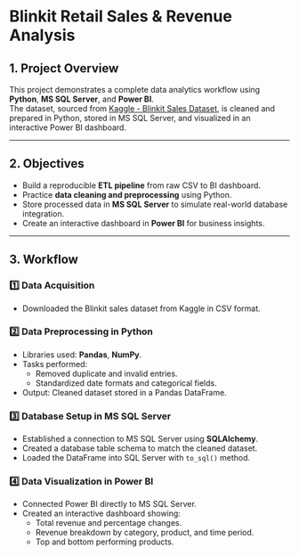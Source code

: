 # Blinkit Retail Sales & Revenue Analysis

## 1. Project Overview
This project demonstrates a complete data analytics workflow using **Python**, **MS SQL Server**, and **Power BI**.  
The dataset, sourced from [Kaggle - Blinkit Sales Dataset](https://www.kaggle.com/datasets/akxiit/blinkit-sales-dataset/data), is cleaned and prepared in Python, stored in MS SQL Server, and visualized in an interactive Power BI dashboard.

---

##  2. Objectives
- Build a reproducible **ETL pipeline** from raw CSV to BI dashboard.
- Practice **data cleaning and preprocessing** using Python.
- Store processed data in **MS SQL Server** to simulate real-world database integration.
- Create an interactive dashboard in **Power BI** for business insights.

---

## 3. Workflow

### 1️⃣ Data Acquisition
- Downloaded the Blinkit sales dataset from Kaggle in CSV format.

### 2️⃣ Data Preprocessing in Python
- Libraries used: **Pandas**, **NumPy**.
- Tasks performed:
  - Removed duplicate and invalid entries.
  - Standardized date formats and categorical fields.
- Output: Cleaned dataset stored in a Pandas DataFrame.

### 3️⃣ Database Setup in MS SQL Server
- Established a connection to MS SQL Server using **SQLAlchemy**.
- Created a database table schema to match the cleaned dataset.
- Loaded the DataFrame into SQL Server with `to_sql()` method.

### 4️⃣ Data Visualization in Power BI
- Connected Power BI directly to MS SQL Server.
- Created an interactive dashboard showing:
  - Total revenue and percentage changes.
  - Revenue breakdown by category, product, and time period.
  - Top and bottom performing products.

